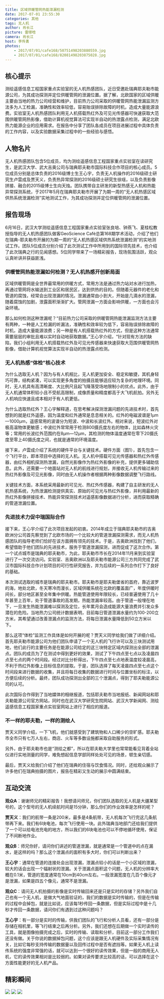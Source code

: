 ```yaml
---
title: 区域供暖管网热能泄漏检测
date: 2017-07-01 23:55:30
categories: 其他
tags: 无人机
author: 肖长江
picture: 雷璟晗
camera: 肖长江
host: 李传勇
photos: 
    - 2017/07/01/cafe168/50751498203880559.jpg
    - 2017/07/01/cafe168/82081498203875028.jpg
---
```

## 核心提示

测绘遥感信息工程国家重点实验室的无人机热感团队，近日受邀赴瑞典耶夫勒市能源公司，为其成功探测并定位供暖管网的泄漏位置。据了解，北欧国家的区域供暖主要由当地的热力公司经营和维护，目前热力公司采取的供暖管网热能泄漏监测方法多为人工检漏，准确性和效率较低，容易贻误排除故障的时机，造成大量能源浪费。实验室无人机热感团队利用无人机搭载热红外及可见光传感器可快速获取大范围供暖管网热影像，借助计算机视觉算法可实现半自动的热泄露点检测，满足北欧热力能源企业的应用需求。在报告中分享了团队各成员在项目进展过程中具体负责的工作内容，以及实验数据采集过程中的一些经验与感悟。

## 人物名片

无人机热感团队包含5位成员，均为测绘遥感信息工程国家重点实验室在读研究生，是武汉大学、武大吉奥公司与瑞典耶夫勒市国际科技合作项目的核心成员。5位成员分别是总体负责的2016级博士生王心宇，负责无人机操作的2016级硕士研究生卢雲成及贾天义，负责热异常探测的2016级硕士研究生徐瑶，以及负责影像拼接、融合的2015级博士生向天烛。团队携带自主研发的新型热感无人机和热能异常探测系统，于2017年5月在瑞典耶夫勒市开展了为期一周的“无人机热感区域供热系统泄漏检测”实地测试工作，为其成功探测并定位供暖管网的泄漏位置。

## 报告现场

6月16日，武汉大学测绘遥感信息工程国家重点实验室张良培、钟燕飞、夏桂松教授指导的无人机热感团队做客GeoScience Café总第168期学术活动，介绍了他们在瑞典-耶夫勒市开展的为期一周的“无人机热感区域供热系统泄漏检测”的实地测试工作。团队5位成员分别介绍了此次测试工作中所用到的国际领先技术，也介绍了此次瑞典之行的见闻感想。5位同学带来了一场精彩报告，现场氛围活跃，观众认真听讲并获益匪浅。

### 供暖管网热能泄漏如何检测？无人机热感开创新局面

区域供暖管网是全世界最常用的供暖方式，常用方法是通过热力站对水进行加热，再通过管网将水输送到工业区和居民区，达到供热的目的。但随着元器件的老化和管道的腐蚀，经常会出现泄漏的情况。泄漏通常由小到大，开始是几滴水的泄漏，随着腐蚀的加剧，泄露面积渐渐扩大。管网泄漏一方面会影响供暖，一方面也会污染环境。

那么如何检测这种泄漏呢？“目前热力公司采取的供暖管网热能泄漏监测方法主要有两种，一种是人工检漏的听漏法，准确性和效率较为低下，容易贻误排除故障的时机，造成大量能源浪费；另一种是有人机搭载热红外的方式，但是这种方法通常需要层层的审批且难以实时自动地获取数据。”王心宇介绍，“针对现有方法的缺陷，我们小组利用无人机搭载热红外及可见光传感器来快速获取大范围供暖管网热影像，借助计算机视觉算法实现半自动的热泄露点检测。

### 无人机热感“体检”核心技术

为什么选取无人机？因为与有人机相比，无人机更加安全、稳定和敏捷，其机身轻巧可靠，结构紧凑，可以实现更多角度的拍摄且能够适应较为复杂的地理环境。同时，无人机具有高清晰度、大比例尺且起飞降落受场地限制小的优点。此外，由于无人机通常体积较小且不受航高限制，成像质量和精度都高于大飞机航拍。另外无人机响应快速且成本相对于有人机更低。

为什么选取热红外？王心宇解释道，在思考解决探测泄漏问题的先进技术时，首先想到的就是红外遥感，因为温度和红外通常是息息相关的。红外的电磁波谱是1μm—1000μm，遥感常用的波谱分为短波、中波和长波红外。相对来说，短波红外对极高温物体更敏感；中波红外常常用于检测800摄氏度左右的物体，比如森林火灾等；常用的长波红外范围约在8μm—12μm，其检测的物体温度通常在零下20摄氏度至零上40摄氏度之间，也就是通常的环境温度。

接下来，卢雲成介绍了系统的硬件平台与关键技术。硬件方面（图1），首先包含一个飞行平台，即本项目中选择的无人机。无人机中搭载可见光传感器和热红外传感器，由红外相机探测热泄漏，自然光影像作为热红外影像的补充，提供更多辅助信息。此外，还需要一个地面站对无人机的航线进行规划，并接收无人机传输过来的热红外影像及可见光影像，同时由无人机操作者根据两种影像数据调整飞行路线。

关键技术方面，本系统采用最新的可见光、热红外传感器，构建了自主研发的无人机热感系统，为热泄漏检测提供真实、原始的可见光与热红外影像，并利用最新的热红外影像拼接技术、热能异常探测技术对遥感影像数据进行分析，进而获取精确的管道泄漏位置。 

### 先进技术力促中瑞国际合作

接下来，王心宇介绍了此次项目发起的初衷。2014年成立于瑞典耶夫勒市的吉奥欧洲分公司首先察觉到了北欧市场的一个比较大的管道泄漏探测需求，而无人机热感团队的指导老师们恰好在该方面拥有领先的技术。于是，吉奥欧洲找到了他们，希望借助于他们团队的先进技术，服务于管道泄漏探测，进而促成了这次合作。第一个试点城市是瑞典的耶夫勒市，为此，耶夫勒市市长在2014年11月来到实验室进行了一次交流访问。实验室、吉奥欧洲以及耶夫勒市能源公司三方共同完成了武汉市国际科技合作计划项目的可行性研究报告，并为后续的一系列合作打下了良好的基础。

本次测试选取的城市是瑞典的耶夫勒市。耶夫勒市是耶夫勒堡省的首府，靠近波罗的海，地处北欧，冬天寒冷而漫长，区域供暖系统在北欧的覆盖面广，年度供暖时间长，部分地区甚至全年集中供暖。热能管道使用年限较长，已经普遍使用了几十年甚至上百年，处于管道事故的高发期，热能泄漏率较高。由于管道一般埋在地下，一旦发生热能泄漏难以探测及定位，长年累月会造成能源大量浪费并引发众多潜在的危险。当地热力公司统计数据表明，目前每日管道泄漏水量约为100-200立方米，其希望通过改善泄漏点的监测方法，将每日泄漏水量降低到50立方米以下。

那么这项“体检”监测工作具体是如何开展的呢？贾天义同学给我们做了详细介绍。首先耶夫勒市能源公司为他们团队申请了一个无人机的飞行许可以及三块测试用地，他们此行的主要任务是在能源公司给定的这三块特定区域内探测出全部的泄漏点。团队的成员为了在测试中得到更好的效果，测试了下午四点至七点以及凌晨四点至七点的两个时间段。经过对比分析得出，下午四点至七点地表温度较凌晨高，不利于热红外影像上目标信息的提取。于是，团队选择了每天凌晨四点至七点这个时间段来进行数据的收集，并且将每日收集的数据进行时间与位置坐标的标注，以方便后续的分析。最终，团队成功探测出全部的三个泄漏点，得到了耶夫勒能源公司的认可。

此次国际合作得到了当地媒体的相继报道，包括耶夫勒市当地报纸、新闻网站和耶夫勒能源公司官方网站，同时也在武汉大学研究生院网站、武汉大学新闻网、测绘遥感信息工程国家重点实验室网站上进行了相应的报道。 

### 不一样的耶夫勒，一样的测绘人

贾天义同学介绍，一下飞机，他们就感受到了建筑物和人口稀少的空旷感。耶夫勒市全市只有七万人左右，商店、火车等多数设施都采取自助服务的形式。

另外，由于耶夫勒市也是“测绘之都”，所以在耶夫勒大学里也常常能看见背着全站仪进行实地测量的同学，难免想起信息学部同样处处可见的场景，顿生亲切感。

最后，贾天义给我们介绍了他们在瑞典的住宿与饮食情况。同时，还给观众展示了许多他们在瑞典拍摄的图片，报告在精彩又生动的展示中圆满结束。

## 互动交流

**观众A**：谢谢师兄的精彩报告！我想请问师兄，你们团队选取的无人机是大疆某型号的，这个型号的无人机续航时间是15分钟，那么你们的作业效率是怎样的呢？

**贾天义**：我们的航带一条是200米，最多是4条航带，无人机每次飞行完这几条航带再下来。我们有6块电池，每次飞行使用一块。此外瑞典当地部门还给我们提供了一个可以给电池充电的地方，所以我们的6块电池也可以不停地循环使用，保证了不间断地作业。

**观众B**：师兄你好，请问你们讲述的管道泄漏，就是通常是一个管道中的点在漏水，是这样的吗？那么这个泄漏点的面积有多大时，你们可以判断出来？

**王心宇**：通常在管道的连接处会出现泄漏，泄漏点较小的话是一个小区域的泄漏，较大的话会出现一个辐射状的泄漏。关于泄漏点面积这个问题，无人机的分辨率大概在0.1米，管道的宽度通常在10cm到40cm左右。一般泄漏宽度在几百个像元才是泄漏，如果是四五个像元，通常不是泄漏。

**观众C**：请问无人机拍摄的影像是实时传输回来还是只是实时的存储？另外我们自己也有一个无人机，是做大气地面验证的，我们的数据是实时传输的，但是在传输的过程中会掉包，就是比如说，应该每1秒传回一条数据，但是实际过程中是十几秒才传回一条数据，请问你们有遇到过这种问题吗？

**王心宇**：有一部分是实时的传输，供我们团队的飞行和分析人员看，还有一部分是存储在相机里，等飞行结束之后再分析。另外，我们还想在后期做一个实时读传的工具，就是图像拍摄完成之后，实时的传输、读取和分析，目前这一部分工作我们还没有做。关于你说的数据掉包问题，这个应该是跟无人机硬件及实际采集情况有关，比如它每秒支持传输的数据量以及回传过程中是否有遮挡等。如果无人机上读传系统的强度非常强的话，就可以达到一个很好的读传效果，但是一般的商用无人机，它的读传效果相对是比较弱的。如果对读传要求比较高的话，可以选择在这个方面性能更好的无人机产品。

## 精彩瞬间

![](../cafe168/82081498203875028.jpg)
![](../cafe168/54971498203877199.jpg)
![](../cafe168/50751498203880559.jpg)
